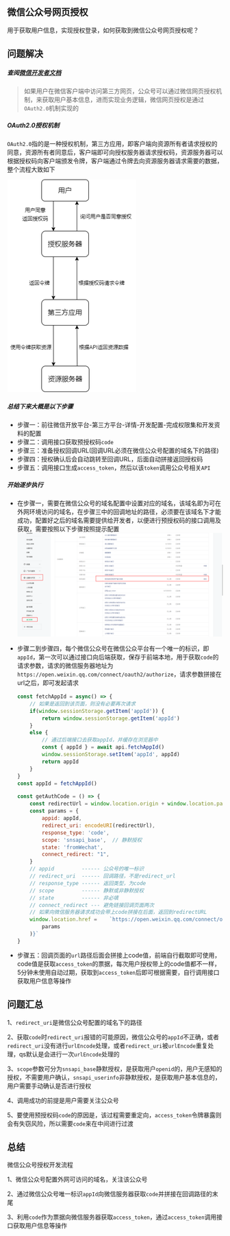 ## 微信公众号网页授权
用于获取用户信息，实现授权登录，如何获取到微信公众号网页授权呢？
## 问题解决

##### 查阅[微信开发者文档](https://developers.weixin.qq.com/doc/offiaccount/OA_Web_Apps/Wechat_webpage_authorization.html)

> 如果用户在微信客户端中访问第三方网页，公众号可以通过微信网页授权机制，来获取用户基本信息，进而实现业务逻辑，微信网页授权是通过`OAuth2.0`机制实现的

#####  OAuth2.0授权机制

`OAuth2.0`指的是一种授权机制，第三方应用，即客户端向资源所有者请求授权的同意，资源所有者同意后，客户端即可向授权服务器请求授权码，资源服务器可以根据授权码向客户端颁发令牌，客户端通过令牌去向资源服务器请求需要的数据，整个流程大致如下

![](../../public/weixinOauth/1.png)
##### 总结下来大概是以下步骤

- 步骤一：前往微信开放平台-第三方平台-详情-开发配置-完成权限集和开发资料的配置
- 步骤二：调用接口获取预授权码`code`
- 步骤三：准备授权回调URL(回调URL必须在微信公众号配置的域名下的路径)
- 步骤四：授权确认后会自动跳转至回调URL，后面自动拼接返回授权码
- 步骤五：调用接口生成`access_token`，然后以该`token`调用公众号相关`API`

##### 开始逐步执行
- 在步骤一，需要在微信公众号的域名配置中设置对应的域名，该域名即为可在外网环境访问的域名，在步骤三中的回调地址的路径，必须要在该域名下才能成功，配置好之后的域名需要提供给开发者，以便进行预授权码的接口调用及获取，需要按照以下步骤按照提示配置
![](../../public/weixinOauth/2.png)

- 步骤二到步骤四，每个微信公众号在微信公众平台有一个唯一的标识，即`appId`，第一次可以通过接口向后端获取，保存于前端本地，用于获取`code`的请求参数，请求的微信服务器地址为`https://open.weixin.qq.com/connect/oauth2/authorize`，请求参数拼接在url之后，即可发起请求

  ```js
  const fetchAppId = async() => {
      // 如果是返回到该页面，则没有必要再次请求
      if(window.sessionStorage.getItem('appId')) {
          return window.sessionStorage.getItem('appId')
      }
      else {
          // 通过后端接口去获取appId，并缓存在浏览器中
          const { appId } = await api.fetchAppId()
          window.sessionStorage.setItem('appId', appId)
          return appId
      }
  }
  const appId = fetchAppId()
  ```

  ```js
  const getAuthCode = () => {
      const redirectUrl = window.location.origin + window.location.pathname
      const params = {
          appid: appId,
          redirect_uri: encodeURI(redirectUrl),
          response_type: 'code',
          scope: 'snsapi_base',  // 静默授权
          state: 'fromWechat',
          connect_redirect: "1",
      }
      // appid         ------ 公众号的唯一标识
      // redirect_uri  ------ 回调路径，不是redirect_url
      // response_type ------ 返回类型，为code
      // scope         ------ 静默或非静默授权
      // state         ------ 非必填
      // connect_redirect --- 避免链接回调页面两次
      // 如果向微信服务器请求成功会带上code拼接在后面，返回到redirectURL
      window.location.href = 	`https://open.weixin.qq.com/connect/oauth2/authorize?${qs.stringify(
          params
      )}`
  }
  ```
- 步骤五：回调页面的`url`路径后面会拼接上code值，前端自行截取即可使用，code值是获取`access_token`的票据，每次用户授权带上的code值都不一样，5分钟未使用自动过期，获取到`access_token`后即可根据需要，自行调用接口获取用户信息等操作

## 问题汇总

1、`redirect_uri`是微信公众号配置的域名下的路径

2、获取`code`时`redirect_uri`报错的可能原因，微信公众号的`appId`不正确，或者`redirect_uri`没有进行` urlEncode `处理，或者`redirect_uri`被` urlEncode `重复处理，qs默认是会进行一次` urlEncode `处理的

3、`scope`参数可分为`snsapi_base`静默授权，是获取用户`openid`的，用户无感知的授权，不需要用户确认，`snsapi_userinfo`非静默授权，是获取用户基本信息的，用户需要手动确认是否进行授权

4、调用成功的前提是用户需要关注公众号

5、要使用预授权码`code`的原因是，该过程需要重定向，`access_token`令牌暴露则会有失窃风险，所以需要`code`来在中间进行过渡

## 总结

微信公众号授权开发流程

1、微信公众号配置外网可访问的域名，关注该公众号

2、通过微信公众号唯一标识`appId`向微信服务器获取`code`并拼接在回调路径的末尾

3、利用`code`作为票据向微信服务器获取`access_token`，通过`access_token`调用接口获取用户信息等操作